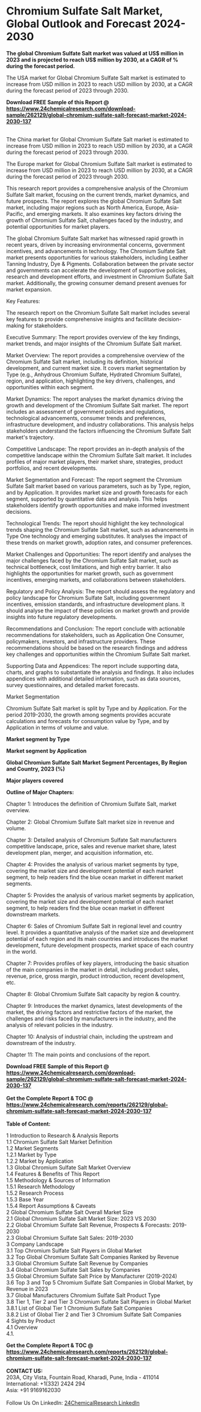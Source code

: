 <h1>Chromium Sulfate Salt Market, Global Outlook and Forecast 2024-2030</h1><p><strong>The global Chromium Sulfate Salt market was valued at US$ million in 2023 and is projected to reach US$ million by 2030, at a CAGR of % during the forecast period.</strong></p><p>
</p><p>The USA market for Global Chromium Sulfate Salt market is estimated to increase from USD million in 2023 to reach USD million by 2030, at a CAGR during the forecast period of 2023 through 2030.</p><div><b>Download FREE Sample of this Report @ 
            <a href="https://www.24chemicalresearch.com/download-sample/262129/global-chromium-sulfate-salt-forecast-market-2024-2030-137">
            https://www.24chemicalresearch.com/download-sample/262129/global-chromium-sulfate-salt-forecast-market-2024-2030-137</a></b></div><br><p>
</p><p>The China market for Global Chromium Sulfate Salt market is estimated to increase from USD million in 2023 to reach USD million by 2030, at a CAGR during the forecast period of 2023 through 2030.</p><p>
</p><p>The Europe market for Global Chromium Sulfate Salt market is estimated to increase from USD million in 2023 to reach USD million by 2030, at a CAGR during the forecast period of 2023 through 2030.</p><p>
</p><p>This research report provides a comprehensive analysis of the Chromium Sulfate Salt market, focusing on the current trends, market dynamics, and future prospects. The report explores the global Chromium Sulfate Salt market, including major regions such as North America, Europe, Asia-Pacific, and emerging markets. It also examines key factors driving the growth of Chromium Sulfate Salt, challenges faced by the industry, and potential opportunities for market players.</p><p>
The global Chromium Sulfate Salt market has witnessed rapid growth in recent years, driven by increasing environmental concerns, government incentives, and advancements in technology. The Chromium Sulfate Salt market presents opportunities for various stakeholders, including Leather Tanning Industry, Dye &amp; Pigments. Collaboration between the private sector and governments can accelerate the development of supportive policies, research and development efforts, and investment in Chromium Sulfate Salt market. Additionally, the growing consumer demand present avenues for market expansion.</p><p>
Key Features:</p><p>
The research report on the Chromium Sulfate Salt market includes several key features to provide comprehensive insights and facilitate decision-making for stakeholders.</p><p>
Executive Summary: The report provides overview of the key findings, market trends, and major insights of the Chromium Sulfate Salt market.</p><p>
Market Overview: The report provides a comprehensive overview of the Chromium Sulfate Salt market, including its definition, historical development, and current market size. It covers market segmentation by Type (e.g., Anhydrous Chromium Sulfate, Hydrated Chromium Sulfate), region, and application, highlighting the key drivers, challenges, and opportunities within each segment.</p><p>
Market Dynamics: The report analyses the market dynamics driving the growth and development of the Chromium Sulfate Salt market. The report includes an assessment of government policies and regulations, technological advancements, consumer trends and preferences, infrastructure development, and industry collaborations. This analysis helps stakeholders understand the factors influencing the Chromium Sulfate Salt market's trajectory.</p><p>
Competitive Landscape: The report provides an in-depth analysis of the competitive landscape within the Chromium Sulfate Salt market. It includes profiles of major market players, their market share, strategies, product portfolios, and recent developments.</p><p>
Market Segmentation and Forecast: The report segment the Chromium Sulfate Salt market based on various parameters, such as by Type, region, and by Application. It provides market size and growth forecasts for each segment, supported by quantitative data and analysis. This helps stakeholders identify growth opportunities and make informed investment decisions.</p><p>
Technological Trends: The report should highlight the key technological trends shaping the Chromium Sulfate Salt market, such as advancements in Type One technology and emerging substitutes. It analyses the impact of these trends on market growth, adoption rates, and consumer preferences.</p><p>
Market Challenges and Opportunities: The report identify and analyses the major challenges faced by the Chromium Sulfate Salt market, such as technical bottleneck, cost limitations, and high entry barrier. It also highlights the opportunities for market growth, such as government incentives, emerging markets, and collaborations between stakeholders.</p><p>
Regulatory and Policy Analysis: The report should assess the regulatory and policy landscape for Chromium Sulfate Salt, including government incentives, emission standards, and infrastructure development plans. It should analyse the impact of these policies on market growth and provide insights into future regulatory developments.</p><p>
Recommendations and Conclusion: The report conclude with actionable recommendations for stakeholders, such as Application One Consumer, policymakers, investors, and infrastructure providers. These recommendations should be based on the research findings and address key challenges and opportunities within the Chromium Sulfate Salt market.</p><p>
Supporting Data and Appendices: The report include supporting data, charts, and graphs to substantiate the analysis and findings. It also includes appendices with additional detailed information, such as data sources, survey questionnaires, and detailed market forecasts.</p><p>
Market Segmentation</p><p>
Chromium Sulfate Salt market is split by Type and by Application. For the period 2019-2030, the growth among segments provides accurate calculations and forecasts for consumption value by Type, and by Application in terms of volume and value.</p><p>
<strong>Market segment by Type</strong></p><p>
</p><p>
<strong>Market segment by Application</strong></p><p>
</p><p>
<strong>Global Chromium Sulfate Salt Market Segment Percentages, By Region and Country, 2023 (%)</strong></p><p>
</p><p>
<strong>Major players covered</strong></p><p>
</p><p>
</p><p><strong>Outline of Major Chapters:</strong></p><p>
Chapter 1: Introduces the definition of Chromium Sulfate Salt, market overview.</p><p>
Chapter 2: Global Chromium Sulfate Salt market size in revenue and volume.</p><p>
Chapter 3: Detailed analysis of Chromium Sulfate Salt manufacturers competitive landscape, price, sales and revenue market share, latest development plan, merger, and acquisition information, etc.</p><p>
Chapter 4: Provides the analysis of various market segments by type, covering the market size and development potential of each market segment, to help readers find the blue ocean market in different market segments.</p><p>
Chapter 5: Provides the analysis of various market segments by application, covering the market size and development potential of each market segment, to help readers find the blue ocean market in different downstream markets.</p><p>
Chapter 6: Sales of Chromium Sulfate Salt in regional level and country level. It provides a quantitative analysis of the market size and development potential of each region and its main countries and introduces the market development, future development prospects, market space of each country in the world.</p><p>
Chapter 7: Provides profiles of key players, introducing the basic situation of the main companies in the market in detail, including product sales, revenue, price, gross margin, product introduction, recent development, etc.</p><p>
Chapter 8: Global Chromium Sulfate Salt capacity by region &amp; country.</p><p>
Chapter 9: Introduces the market dynamics, latest developments of the market, the driving factors and restrictive factors of the market, the challenges and risks faced by manufacturers in the industry, and the analysis of relevant policies in the industry.</p><p>
Chapter 10: Analysis of industrial chain, including the upstream and downstream of the industry.</p><p>
Chapter 11: The main points and conclusions of the report.</p><div><b>Download FREE Sample of this Report @ 
            <a href="https://www.24chemicalresearch.com/download-sample/262129/global-chromium-sulfate-salt-forecast-market-2024-2030-137">
            https://www.24chemicalresearch.com/download-sample/262129/global-chromium-sulfate-salt-forecast-market-2024-2030-137</a></b></div><br><div><b>Get the Complete Report & TOC @ 
            <a href="https://www.24chemicalresearch.com/reports/262129/global-chromium-sulfate-salt-forecast-market-2024-2030-137">
            https://www.24chemicalresearch.com/reports/262129/global-chromium-sulfate-salt-forecast-market-2024-2030-137</a></b></div><br>
            <b>Table of Content:</b><p>1 Introduction to Research & Analysis Reports<br />
    1.1 Chromium Sulfate Salt Market Definition<br />
    1.2 Market Segments<br />
        1.2.1 Market by Type<br />
        1.2.2 Market by Application<br />
    1.3 Global Chromium Sulfate Salt Market Overview<br />
    1.4 Features & Benefits of This Report<br />
    1.5 Methodology & Sources of Information<br />
        1.5.1 Research Methodology<br />
        1.5.2 Research Process<br />
        1.5.3 Base Year<br />
        1.5.4 Report Assumptions & Caveats<br />
2 Global Chromium Sulfate Salt Overall Market Size<br />
    2.1 Global Chromium Sulfate Salt Market Size: 2023 VS 2030<br />
    2.2 Global Chromium Sulfate Salt Revenue, Prospects & Forecasts: 2019-2030<br />
    2.3 Global Chromium Sulfate Salt Sales: 2019-2030<br />
3 Company Landscape<br />
    3.1 Top Chromium Sulfate Salt Players in Global Market<br />
    3.2 Top Global Chromium Sulfate Salt Companies Ranked by Revenue<br />
    3.3 Global Chromium Sulfate Salt Revenue by Companies<br />
    3.4 Global Chromium Sulfate Salt Sales by Companies<br />
    3.5 Global Chromium Sulfate Salt Price by Manufacturer (2019-2024)<br />
    3.6 Top 3 and Top 5 Chromium Sulfate Salt Companies in Global Market, by Revenue in 2023<br />
    3.7 Global Manufacturers Chromium Sulfate Salt Product Type<br />
    3.8 Tier 1, Tier 2 and Tier 3 Chromium Sulfate Salt Players in Global Market<br />
        3.8.1 List of Global Tier 1 Chromium Sulfate Salt Companies<br />
        3.8.2 List of Global Tier 2 and Tier 3 Chromium Sulfate Salt Companies<br />
4 Sights by Product<br />
    4.1 Overview<br />
        4.1.</p><div><b>Get the Complete Report & TOC @ 
            <a href="https://www.24chemicalresearch.com/reports/262129/global-chromium-sulfate-salt-forecast-market-2024-2030-137">
            https://www.24chemicalresearch.com/reports/262129/global-chromium-sulfate-salt-forecast-market-2024-2030-137</a></b></div><br><b>CONTACT US:</b><br>
            203A, City Vista, Fountain Road, Kharadi, Pune, India - 411014<br>
            International: +1(332) 2424 294<br>
            Asia: +91 9169162030 <br><br>
            Follow Us On LinkedIn: <a href="https://www.linkedin.com/company/24chemicalresearch/">24ChemicalResearch LinkedIn</a>